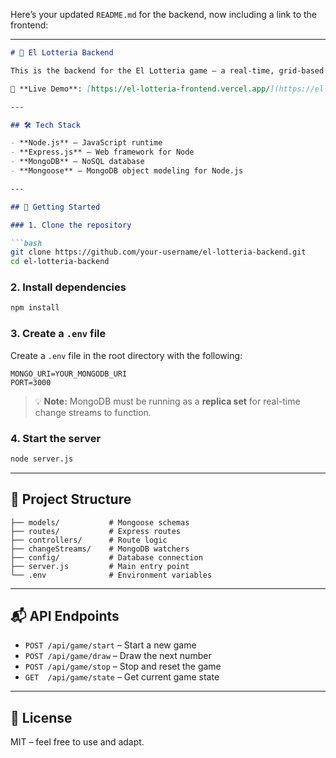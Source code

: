 Here’s your updated `README.md` for the backend, now including a link to the frontend:

---

````markdown
# 🎯 El Lotteria Backend

This is the backend for the El Lotteria game — a real-time, grid-based lottery-style game. Built using **Node.js**, **Express**, and **MongoDB (Mongoose)**.

🔗 **Live Demo**: [https://el-lotteria-frontend.vercel.app/](https://el-lotteria-frontend.vercel.app/)

---

## 🛠️ Tech Stack

- **Node.js** – JavaScript runtime
- **Express.js** – Web framework for Node
- **MongoDB** – NoSQL database
- **Mongoose** – MongoDB object modeling for Node.js

---

## 🚀 Getting Started

### 1. Clone the repository

```bash
git clone https://github.com/your-username/el-lotteria-backend.git
cd el-lotteria-backend
````

### 2. Install dependencies

```bash
npm install
```

### 3. Create a `.env` file

Create a `.env` file in the root directory with the following:

```env
MONGO_URI=YOUR_MONGODB_URI
PORT=3000
```

> 💡 **Note:** MongoDB must be running as a **replica set** for real-time change streams to function.

### 4. Start the server

```bash
node server.js
```

---

## 📁 Project Structure

```
├── models/           # Mongoose schemas
├── routes/           # Express routes
├── controllers/      # Route logic
├── changeStreams/    # MongoDB watchers
├── config/           # Database connection
├── server.js         # Main entry point
└── .env              # Environment variables
```

---

## 📬 API Endpoints

* `POST /api/game/start` – Start a new game
* `POST /api/game/draw` – Draw the next number
* `POST /api/game/stop` – Stop and reset the game
* `GET  /api/game/state` – Get current game state

---

## 📄 License

MIT – feel free to use and adapt.

```


